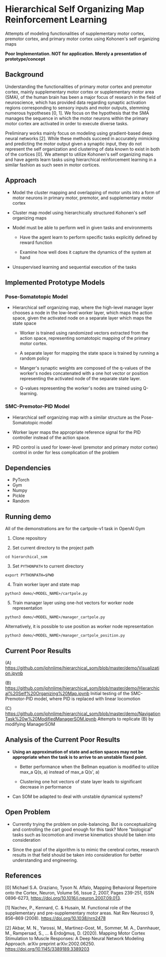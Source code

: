 
# Hierarchical Self Organizing Map Reinforcement Learning

Attempts of modeling functionalities of supplementary motor cortex, premotor cortex, and primary motor cortex using Kohonen's self organizing maps

**Poor Implementation. NOT for application. Merely a presentation of prototype/concept**

## Background

Understanding the functionalities of primary motor cortex and premotor cortex, mainly supplementary motor cortex or supplementary motor area (SMA), of the human brain has been a major focus of research in the field of neuroscience, which has provided data regarding synaptic activation regions corresponding to sensory inputs and motor outputs, stemming numerous hypotheses [0, 1]. We focus on the hypothesis that the SMA manages the sequence in which the motor neurons within the primary motor cortex are activated in order to execute diverse tasks.

Preliminary works mainly focus on modeling using gradient-based deep neural networks [2]. While these methods succeed in accurately mimicking and predicting the motor output given a synaptic input, they do not represent the self organization and clustering of data known to exist in both of the cortices [0]. We attempt to utilize Kohonen's self organizing maps and have agents learn tasks using hierarchical reinforcement learning in a similar fashion as such seen in motor cortices.

## Approach

- Model the cluster mapping and overlapping of motor units into a form of motor neurons in primary motor, premotor, and supplementary motor cortex

- Cluster map model using hierarchically structured Kohonen's self organizing maps

- Model must be able to perform well in given tasks and environments

  - Have the agent learn to perform specific tasks explicitly defined by reward function

  - Examine how well does it capture the dynamics of the system at hand

- Unsupervised learning and sequential execution of the tasks

## Implemented Prototype Models

### Pose-Somatotopic Model

- Hierarchical self organizing map, where the high-level manager layer chooses a node in the low-level worker layer, which maps the action space, given the activated node on a separate layer which maps the state space

  - Worker is trained using randomized vectors extracted from the action space, representing somatotopic mapping of the primary motor cortex.

  - A separate layer for mapping the state space is trained by running a random policy
  
  - Manger's synaptic weights are composed of the q-values of the worker's nodes concatenated with a one hot vector or position representing the activated node of the separate state layer.
  
  - Q-values representing the worker's nodes are trained using Q-learning.

### SMC-Premotor-PID Model

- Hierarchical self organizing map with a similar structure as the Pose-Somatotopic model

- Worker layer maps the appropriate reference signal for the PID controller instead of the action space.

- PID control is used for lower-level (premotor and primary motor cortex) control in order for less complication of the problem

## Dependencies

- PyTorch
- Gym
- Numpy
- Pickle
- Random

## Running demo
All of the demonstrations are for the cartpole-v1 task in OpenAI Gym

1. Clone repository

2. Set current directory to the project path
```
cd hierarchical_som
```

3. Set `PYTHONPATH` to current directory
```
export PYTHONPATH=$PWD
```

4. Train worker layer and state map
```
python3 demo/<MODEL_NAME>/cartpole.py
```

5. Train manager layer using one-hot vectors for worker node representation
```
python3 demo/<MODEL_NAME>/manager_cartpole.py
```

Alternatively, it is possible to use position as worker node representation
```
python3 demo/<MODEL_NAME>/manager_cartpole_position.py
```

## Current Poor Results

(A) https://github.com/johnlime/hierarchical_som/blob/master/demo/Visualization.ipynb

(B) https://github.com/johnlime/hierarchical_som/blob/master/demo/Hierarchical%20Self%20Organizing%20Map.ipynb
Initial testing of the SMC-Premotor-PID model, where PID is replaced with linear locomotion

(C) https://github.com/johnlime/hierarchical_som/blob/master/demo/NavigationTask%20w%20ModifiedManagerSOM.ipynb
Attempts to replicate (B) by modifying ManagerSOM

## Analysis of the Current Poor Results

- **Using an approximation of state and action spaces may not be appropriate when the task is to arrive to an unstable fixed point.**

  - Better performance when the Bellman equation is modified to utilize max_a Q(s, a) instead of max_a Q(s', a)
  
  - Clustering one hot vectors of state layer leads to significant decrease in performance

- Can SOM be adapted to deal with unstable dynamical systems?

## Open Problem

- Currently trying the problem on pole-balancing. But is conceptualizing and controlling the cart good enough for this task? More "biological" tasks such as locomotion and inverse kinematics should be taken into consideration

- Since the goal of the algorithm is to mimic the cerebral cortex, research results in that field should be taken into consideration for better understanding and engineering.

## References

[0] Michael S.A. Graziano, Tyson N. Aflalo,
Mapping Behavioral Repertoire onto the Cortex,
Neuron,
Volume 56, Issue 2,
2007,
Pages 239-251,
ISSN 0896-6273,
https://doi.org/10.1016/j.neuron.2007.09.013.

[1] Nachev, P., Kennard, C. & Husain, M. Functional role of the supplementary and pre-supplementary motor areas. Nat Rev Neurosci 9, 856–869 (2008). https://doi.org/10.1038/nrn2478

[2] Akbar, M. N., Yarossi, M., Martinez-Gost, M., Sommer, M. A., Dannhauer, M., Rampersad, S., ... & Erdoğmuş, D. (2020). Mapping Motor Cortex Stimulation to Muscle Responses: A Deep Neural Network Modeling Approach. arXiv preprint arXiv:2002.06250.
https://doi.org/10.1145/3389189.3389203
